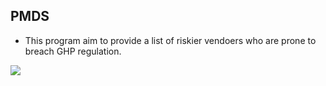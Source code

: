 ## PMDS

- This program aim to provide a list of riskier vendoers who are prone to breach GHP regulation.  

![](https://i.imgur.com/dAEDtuy.png)

